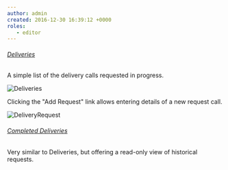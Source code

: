 ```yaml
---
author: admin
created: 2016-12-30 16:39:12 +0000
roles:
   - editor
---
```


<style> h6 { text-decoration: underline; } </style>

###### Deliveries

A simple list of the delivery calls requested in progress.

![Deliveries]([%links.assets%]calls-deliveries.png)

Clicking the "Add Request" link allows entering details of a new request call.

![DeliveryRequest]([%links.assets%]calls-delivery-request.png)

###### Completed Deliveries

Very similar to Deliveries, but offering a read-only view of historical requests.
